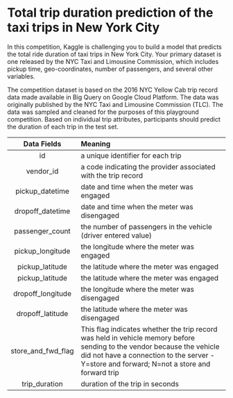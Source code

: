 # Total trip duration prediction of the taxi trips in New York City

In this competition, Kaggle is challenging you to build a model that predicts the total ride duration of taxi trips in New York City. Your primary dataset is one released by the NYC Taxi and Limousine Commission, which includes pickup time, geo-coordinates, number of passengers, and several other variables.

The competition dataset is based on the 2016 NYC Yellow Cab trip record data made available in Big Query on Google Cloud Platform. The data was originally published by the NYC Taxi and Limousine Commission (TLC). The data was sampled and cleaned for the purposes of this playground competition. Based on individual trip attributes, participants should predict the duration of each trip in the test set.



| Data Fields        | Meaning | 
| :----------------: | :------ | 
| id                 | a unique identifier for each trip     | 
| vendor_id          | a code indicating the provider associated with the trip record      | 
| pickup_datetime    | date and time when the meter was engaged     | 
| dropoff_datetime   | date and time when the meter was disengaged     | 
| passenger_count    | the number of passengers in the vehicle (driver entered value)     | 
| pickup_longitude   | the longitude where the meter was engaged     | 
| pickup_latitude    | the latitude where the meter was engaged     | 
| pickup_latitude    | the latitude where the meter was engaged     | 
| dropoff_longitude     | the longitude where the meter was disengaged     | 
| dropoff_latitude     | the latitude where the meter was disengaged     | 
| store_and_fwd_flag | This flag indicates whether the trip record was held in vehicle memory before sending to the vendor because the vehicle did not have a connection to the server - Y=store and forward; N=not a store and forward trip     | 
| trip_duration      | duration of the trip in seconds     | 
